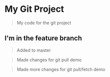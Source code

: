 # My Git Project

> My code for the git project

## I'm in the feature branch

> Added to master

> Made changes for git pull demo

> Made more changes for git pull/fetch demo
